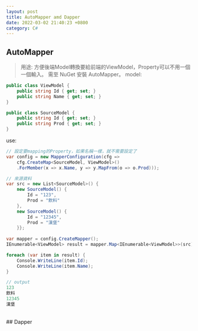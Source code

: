 ```yaml
---
layout: post
title: AutoMapper amd Dapper 
date: 2022-03-02 21:40:23 +0800
category: C#
---
```

## AutoMapper
> 用途: 方便後端Model轉換要給前端的ViewModel，Property可以不用一個一個輸入。
需至 NuGet 安裝 AutoMapper。
model: 
```c#
public class ViewModel {
    public string Id { get; set; }
    public string Name { get; set; }
}

public class SourceModel {
    public string Id { get; set; }
    public string Prod { get; set; }
}
``` 
use: 
```c#
// 設定要mapping的Property，如果名稱一樣，就不需要設定了
var config = new MapperConfiguration(cfg =>
    cfg.CreateMap<SourceModel, ViewModel>()
    .ForMember(x => x.Name, y => y.MapFrom(o => o.Prod)));

// 來源資料	
var src = new List<SourceModel>() {
    new SourceModel() {
        Id = "123",
        Prod = "飲料"
    },
    new SourceModel() {
        Id = "12345",
        Prod = "漢堡"
    }};	
	
var mapper = config.CreateMapper();
IEnumerable<ViewModel> result = mapper.Map<IEnumerable<ViewModel>>(src);	

foreach (var item in result) {
	Console.WriteLine(item.Id);
	Console.WriteLine(item.Name);
}

// output
123
飲料
12345
漢堡
```
<br>
## Dapper
    

    
	





